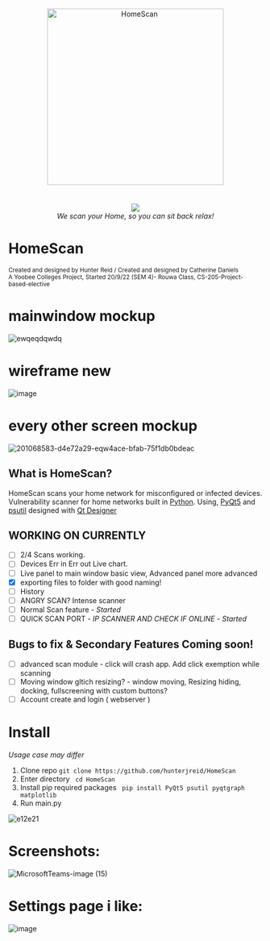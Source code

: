 <p align="center">
	<br>
    	<img width="350px" style="margin-bottom:20px;" src="https://user-images.githubusercontent.com/62681404/191140983-4e4e9a96-bd8a-4ee9-a5ba-532f5b73a4c2.png" alt="HomeScan"/><br>
    	<br>
	<img src="https://user-images.githubusercontent.com/62681404/199938369-7729a1a6-6aa5-45ce-8584-fcb24c93df1f.png">
	<br>
    	<i>We scan your Home, so you can sit back relax!</i>
	<br>
</p>

# HomeScan
<sub>Created and designed by Hunter Reid / Created and designed by Catherine Daniels</sub>  
<sub>A Yoobee Colleges Project, Started 20/9/22 (SEM 4)- Rouwa Class, CS-205-Project-based-elective</sub>  

# mainwindow mockup
![ewqeqdqwdq](https://user-images.githubusercontent.com/62681404/201448716-7472e8b6-a8f4-42a4-8fa7-e38397f74f0a.png)
# wireframe new
![image](https://user-images.githubusercontent.com/62681404/201455029-205aeeaa-b7a8-409e-a93a-3cffe5648b36.png)
# every other screen mockup
![201068583-d4e72a29-eqw4ace-bfab-75f1db0bdeac](https://user-images.githubusercontent.com/62681404/201448724-13dd9790-4a8c-41dc-ac7b-e510c13fb3dd.png)


## What is HomeScan?
HomeScan scans your home network for misconfigured or infected devices. Vulnerability scanner for home networks built in [Python](https://www.python.org/). Using, [PyQt5](https://doc.qt.io/qtforpython/) and [psutil](https://psutil.readthedocs.io/en/latest/) designed with [Qt Designer](https://build-system.fman.io/qt-designer-download) 

## WORKING ON CURRENTLY
- [ ] 2/4 Scans working.
- [ ] Devices Err in Err out Live chart.
- [ ] Live panel to main window basic view, Advanced panel more advanced
- [x] exporting files to folder with good naming!
- [ ] History
- [ ] ANGRY SCAN? Intense scanner
- [ ] Normal Scan feature - *Started*
- [ ] QUICK SCAN PORT - *IP SCANNER AND CHECK IF ONLINE* - *Started*

## Bugs to fix & Secondary Features Coming soon!
- [ ] advanced scan module - click will crash app. Add click exemption while scanning
- [ ] Moving window gltich resizing? - window moving,  Resizing hiding, docking, fullscreening with custom buttons?  
- [ ] Account create and login ( webserver )

# Install
<i>Usage case may differ</i>
1. Clone repo ```git clone https://github.com/hunterjreid/HomeScan```
2. Enter directory ``` cd HomeScan```
3. Install pip required packages ``` pip install PyQt5 psutil pyqtgraph matplotlib```
4. Run main.py

![e12e21](https://user-images.githubusercontent.com/62681404/198426104-c007fa2e-f2ad-4fc0-ba7c-7bb13846dd61.png)
# Screenshots:
![MicrosoftTeams-image (15)](https://user-images.githubusercontent.com/62681404/201068694-0a2f57b6-b7e7-4cac-b412-23dd6fdd0349.png)

# Settings page i like:
![image](https://user-images.githubusercontent.com/62681404/200146722-0f7725e7-1745-4c3d-9681-509fb90e6e1d.png)
